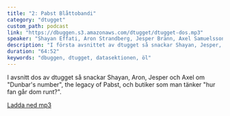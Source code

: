 ```yaml
---
title: "2: Pabst Blåttobandi"
category: "dtugget"
custom_path: podcast
link: "https://dbuggen.s3.amazonaws.com/dtugget/dtugget-dos.mp3"
speaker: "Shayan Effati, Aron Strandberg, Jesper Bränn, Axel Samuelsson"
description: "I första avsnittet av dtugget så snackar Shayan, Jesper, Samuel och Robin om Facebook-annonser, öl-vm och Campus Manilla."
duration: "64:52"
keywords: "dbuggen, dtugget, datasektionen, öl"
---
```

<script src="/audiojs/audio.min.js"></script>
<script>
  audiojs.events.ready(function() {
    var as = audiojs.createAll();
  });
</script>

I avsnitt dos av dtugget så snackar Shayan, Aron, Jesper och Axel om "Dunbar's number", the legacy of Pabst, och butiker som man tänker "hur fan går dom runt?".

<audio src="{{ page.link }}" preload="auto"></audio>

<p class="center">
  <a class="center" href="{{ page.link }}">Ladda ned mp3</a>
</p>
